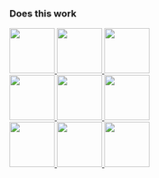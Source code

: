 ### Does this work

<a href="https://tictactoe-but-its-in-my-readme-robo-monk.vercel.app/api/click?username=robo-monk&i=0&href=https%3A%2F%2Fgithub.com%2Frobo-monk%2F"> <img src="https://tictactoe-but-its-in-my-readme-robo-monk.vercel.app/api/cell.svg?username=robo-monk&i=0&href=https%3A%2F%2Fgithub.com%2Frobo-monk%2F" style='width: 80px;'> </a> <a href="https://tictactoe-but-its-in-my-readme-robo-monk.vercel.app/api/click?username=robo-monk&i=1&href=https%3A%2F%2Fgithub.com%2Frobo-monk%2F"> <img src="https://tictactoe-but-its-in-my-readme-robo-monk.vercel.app/api/cell.svg?username=robo-monk&i=1&href=https%3A%2F%2Fgithub.com%2Frobo-monk%2F" style='width: 80px;'> </a> <a href="https://tictactoe-but-its-in-my-readme-robo-monk.vercel.app/api/click?username=robo-monk&i=2&href=https%3A%2F%2Fgithub.com%2Frobo-monk%2F"> <img src="https://tictactoe-but-its-in-my-readme-robo-monk.vercel.app/api/cell.svg?username=robo-monk&i=2&href=https%3A%2F%2Fgithub.com%2Frobo-monk%2F" style='width: 80px;'> </a> <br> <a href="https://tictactoe-but-its-in-my-readme-robo-monk.vercel.app/api/click?username=robo-monk&i=3&href=https%3A%2F%2Fgithub.com%2Frobo-monk%2F"> <img src="https://tictactoe-but-its-in-my-readme-robo-monk.vercel.app/api/cell.svg?username=robo-monk&i=3&href=https%3A%2F%2Fgithub.com%2Frobo-monk%2F" style='width: 80px;'> </a> <a href="https://tictactoe-but-its-in-my-readme-robo-monk.vercel.app/api/click?username=robo-monk&i=4&href=https%3A%2F%2Fgithub.com%2Frobo-monk%2F"> <img src="https://tictactoe-but-its-in-my-readme-robo-monk.vercel.app/api/cell.svg?username=robo-monk&i=4&href=https%3A%2F%2Fgithub.com%2Frobo-monk%2F" style='width: 80px;'> </a> <a href="https://tictactoe-but-its-in-my-readme-robo-monk.vercel.app/api/click?username=robo-monk&i=5&href=https%3A%2F%2Fgithub.com%2Frobo-monk%2F"> <img src="https://tictactoe-but-its-in-my-readme-robo-monk.vercel.app/api/cell.svg?username=robo-monk&i=5&href=https%3A%2F%2Fgithub.com%2Frobo-monk%2F" style='width: 80px;'> </a> <br> <a href="https://tictactoe-but-its-in-my-readme-robo-monk.vercel.app/api/click?username=robo-monk&i=6&href=https%3A%2F%2Fgithub.com%2Frobo-monk%2F"> <img src="https://tictactoe-but-its-in-my-readme-robo-monk.vercel.app/api/cell.svg?username=robo-monk&i=6&href=https%3A%2F%2Fgithub.com%2Frobo-monk%2F" style='width: 80px;'> </a> <a href="https://tictactoe-but-its-in-my-readme-robo-monk.vercel.app/api/click?username=robo-monk&i=7&href=https%3A%2F%2Fgithub.com%2Frobo-monk%2F"> <img src="https://tictactoe-but-its-in-my-readme-robo-monk.vercel.app/api/cell.svg?username=robo-monk&i=7&href=https%3A%2F%2Fgithub.com%2Frobo-monk%2F" style='width: 80px;'> </a> <a href="https://tictactoe-but-its-in-my-readme-robo-monk.vercel.app/api/click?username=robo-monk&i=8&href=https%3A%2F%2Fgithub.com%2Frobo-monk%2F"> <img src="https://tictactoe-but-its-in-my-readme-robo-monk.vercel.app/api/cell.svg?username=robo-monk&i=8&href=https%3A%2F%2Fgithub.com%2Frobo-monk%2F" style='width: 80px;'> </a>
